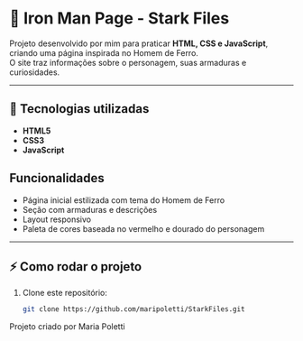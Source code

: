 # 🦾 Iron Man Page - Stark Files

Projeto desenvolvido por mim para praticar **HTML, CSS e JavaScript**, criando uma página inspirada no Homem de Ferro.  
O site traz informações sobre o personagem, suas armaduras e curiosidades.

---

## 🚀 Tecnologias utilizadas
- **HTML5**
- **CSS3**
- **JavaScript**

## Funcionalidades
- Página inicial estilizada com tema do Homem de Ferro  
- Seção com armaduras e descrições  
- Layout responsivo  
- Paleta de cores baseada no vermelho e dourado do personagem  

---

## ⚡ Como rodar o projeto
1. Clone este repositório:
   ```bash
   git clone https://github.com/maripoletti/StarkFiles.git

Projeto criado por Maria Poletti
